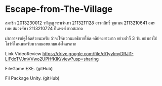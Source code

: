 # Escape-from-The-Village

สมาชิก
2013230012 วทัญญู พรมจันทา
2113211128 อรรถสิทธิ์ ขุนเนน
2113210641 อมรเทพ สมวงศ์ษา
2113210724 ปิ่นพงศ์ ขาวสะอาด

ฝากอาจารย์ดูโค้ดด้วยนะครับ ถ้าจะให้พวกผมอธิบายโค้ด คลิปคงยาวมาก อย่างต่ำก็ 3 วัน 
อย่าเอาไปโชว์ที่ไหนนะครับพวกผมอายเกมแม่งโคตรกาก


Link VideoReview
https://drive.google.com/file/d/1yyImyDRJI1-LIFdoTVJmVVwo2UPHfKIK/view?usp=sharing

FileGame EXE. (gitHub)


Fil Package Unity. (gitHub)
